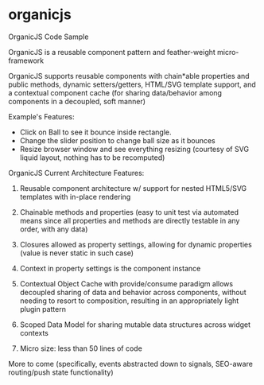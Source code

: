 organicjs
=========

OrganicJS Code Sample

OrganicJS is a reusable component pattern and feather-weight micro-framework

OrganicJS supports reusable components with chain*able properties and public methods, dynamic setters/getters,
HTML/SVG template support, and a contextual component cache (for sharing data/behavior among components in a
decoupled, soft manner)

Example's Features: 

- Click on Ball to see it bounce inside rectangle.
- Change the slider position to change ball size as it bounces
- Resize browser window and see everything resizing (courtesy of SVG liquid layout, nothing has to be recomputed)

OrganicJS Current Architecture Features:

1. Reusable component architecture w/ support for nested HTML5/SVG templates with in-place rendering

2. Chainable methods and properties (easy to unit test via automated means since all properties and methods are directly testable in any order, with any data) 

3. Closures allowed as property settings, allowing for dynamic properties (value is never static in such case) 

4. Context in property settings is the component instance

5. Contextual Object Cache with provide/consume paradigm allows decoupled sharing of data and behavior across components, without needing to resort to composition,
resulting in an appropriately light plugin pattern

6. Scoped Data Model for sharing mutable data structures across widget contexts

7. Micro size: less than 50 lines of code

More to come (specifically, events abstracted down to signals, SEO-aware routing/push state functionality)
